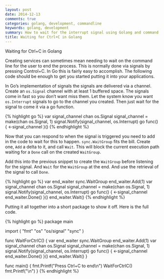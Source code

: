```yaml
---
layout: post
date: 2014-12-13
comments: true
categories: golang, development, commandline
keywords: golang, development
summary: How to wait for the interrupt signal using Golang and command line programs
title: Waiting for Ctrl+C in Golang
---
```


Waiting for Ctrl+C in Golang

Creating services can sometimes mean needing to wait on the command line for the user to end the process. This is normally done via signals by pressing Control+C. In Go this is fairly easy to accomplish. The following code should be enough to get you started putting it into your applications.

In Go’s implementation of signals the signals are delivered via a channel. Create an `os.Signal` channel with at least 1 buffered space. The signals come in fast so you don’t want miss them. Let the system know you want `os.Interrupt` signals to go to the channel you created. Then just wait for the signal to come it via a go function.

{% highlight go %}
var signal_channel chan os.Signal
signal_channel = make(chan os.Signal, 1)
signal.Notify(signal_channel, os.Interrupt)
go func() {
    <-signal_channel
}()
{% endhighlight %}

Now that you can respond to when the signal is triggered you need to add in the code to wait for this to happen. `sync.WaitGroup` fits the bill. Create one, `Add` a delta to it, and call `Wait`. This will block the current execution path waiting for a `Done` call on the created `WaitGroup`.

Add this into the previous snippet to create the `WaitGroup` before listening for the signal. And `Wait` for the `WaitGroup` at the end.  And use the retrieval of the signal to call `Done`.

{% highlight go %}
var end_waiter sync.WaitGroup
end_waiter.Add(1)
var signal_channel chan os.Signal
signal_channel = make(chan os.Signal, 1)
signal.Notify(signal_channel, os.Interrupt)
go func() {
    <-signal_channel
    end_waiter.Done()
}()
end_waiter.Wait()
{% endhighlight %}

Putting it all together into a short package to show it off.  Here is the full code.

{% highlight go %}
package main

import (
    "fmt"
    "os"
    "os/signal"
    "sync"
)

func WaitForCtrlC() {
    var end_waiter sync.WaitGroup
    end_waiter.Add(1)
    var signal_channel chan os.Signal
    signal_channel = make(chan os.Signal, 1)
    signal.Notify(signal_channel, os.Interrupt)
    go func() {
        <-signal_channel
        end_waiter.Done()
    }()
    end_waiter.Wait()
}

func main() {
    fmt.Printf("Press Ctrl+C to end\n")
    WaitForCtrlC()
    fmt.Printf("\n")
}
{% endhighlight %}
